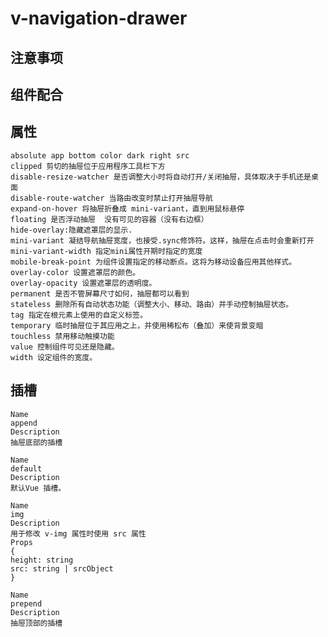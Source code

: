 # v-navigation-drawer

## 注意事项

## 组件配合

## 属性

    absolute app bottom color dark right src
    clipped 剪切的抽屉位于应用程序工具栏下方
    disable-resize-watcher 是否调整大小时将自动打开/关闭抽屉，具体取决于手机还是桌面
    disable-route-watcher 当路由改变时禁止打开抽屉导航
    expand-on-hover 将抽屉折叠成 mini-variant，直到用鼠标悬停
    floating 是否浮动抽屉  没有可见的容器（没有右边框）
    hide-overlay:隐藏遮罩层的显示.
    mini-variant 凝结导航抽屉宽度，也接受.sync修饰符。这样，抽屉在点击时会重新打开
    mini-variant-width 指定mini属性开期时指定的宽度
    mobile-break-point 为组件设置指定的移动断点。这将为移动设备应用其他样式。
    overlay-color 设置遮罩层的颜色。
    overlay-opacity 设置遮罩层的透明度。
    permanent 是否不管屏幕尺寸如何，抽屉都可以看到
    stateless 删除所有自动状态功能（调整大小、移动、路由）并手动控制抽屉状态。
    tag 指定在根元素上使用的自定义标签。
    temporary 临时抽屉位于其应用之上，并使用稀松布（叠加）来使背景变暗
    touchless 禁用移动触摸功能
    value 控制组件可见还是隐藏。
    width 设定组件的宽度。

## 插槽

    Name
    append
    Description
    抽屉底部的插槽

    Name
    default
    Description
    默认Vue 插槽。

    Name
    img
    Description
    用于修改 v-img 属性时使用 src 属性
    Props
    {
    height: string
    src: string | srcObject
    }

    Name
    prepend
    Description
    抽屉顶部的插槽
